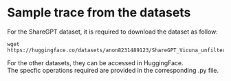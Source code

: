 # Sample trace from the datasets
For the ShareGPT dataset, it is required to download the dataset as follow:
```
wget https://huggingface.co/datasets/anon8231489123/ShareGPT_Vicuna_unfiltered/resolve/main/ShareGPT_V3_unfiltered_cleaned_split.json
```

For the other datasets, they can be accessed in HuggingFace. <br>
The specfic operations required are provided in the corresponding .py file.